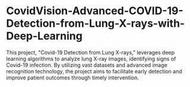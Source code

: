 # CovidVision-Advanced-COVID-19-Detection-from-Lung-X-rays-with-Deep-Learning
This project, "Covid-19 Detection from Lung X-rays," leverages deep learning algorithms to analyze lung X-ray images, identifying signs of Covid-19 infection. By utilizing vast datasets and advanced image recognition technology, the project aims to facilitate early detection and improve patient outcomes through timely intervention.
